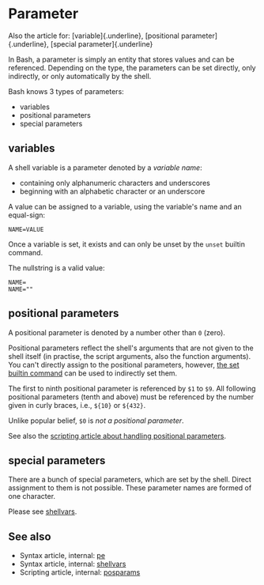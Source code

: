 # Parameter

Also the article for: [variable]{.underline}, [positional
parameter]{.underline}, [special parameter]{.underline}

In Bash, a parameter is simply an entity that stores values and can be
referenced. Depending on the type, the parameters can be set directly,
only indirectly, or only automatically by the shell.

Bash knows 3 types of parameters:

-   variables
-   positional parameters
-   special parameters

## variables

A shell variable is a parameter denoted by a *variable name*:

-   containing only alphanumeric characters and underscores
-   beginning with an alphabetic character or an underscore

A value can be assigned to a variable, using the variable's name and an
equal-sign:

    NAME=VALUE

Once a variable is set, it exists and can only be unset by the `unset`
builtin command.

The nullstring is a valid value:

    NAME=
    NAME=""

## positional parameters

A positional parameter is denoted by a number other than `0` (zero).

Positional parameters reflect the shell's arguments that are not given
to the shell itself (in practise, the script arguments, also the
function arguments). You can't directly assign to the positional
parameters, however, [the set builtin command](../commands/builtin/set.md)
can be used to indirectly set them.

The first to ninth positional parameter is referenced by `$1` to `$9`.
All following positional parameters (tenth and above) must be referenced
by the number given in curly braces, i.e., `${10}` or `${432}`.

Unlike popular belief, `$0` is *not a positional parameter*.

See also the [scripting article about handling positional
parameters](../scripting/posparams.md).

## special parameters

There are a bunch of special parameters, which are set by the shell.
Direct assignment to them is not possible. These parameter names are
formed of one character.

Please see [shellvars](../syntax/shellvars.md).

## See also

-   Syntax article, internal: [pe](../syntax/pe.md)
-   Syntax article, internal: [shellvars](../syntax/shellvars.md)
-   Scripting article, internal: [posparams](../scripting/posparams.md)
